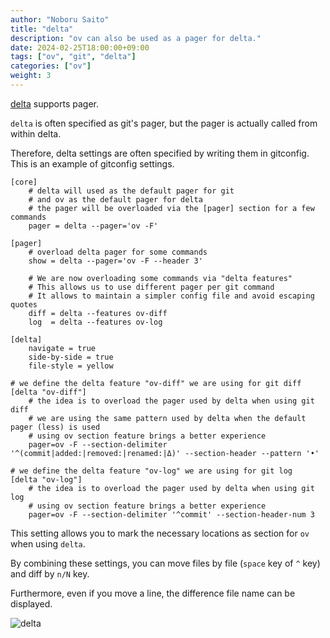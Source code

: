 ```yaml
---
author: "Noboru Saito"
title: "delta"
description: "ov can also be used as a pager for delta."
date: 2024-02-25T18:00:00+09:00
tags: ["ov", "git", "delta"]
categories: ["ov"]
weight: 3
---
```


[delta](https://github.com/dandavison/delta) supports pager.

`delta` is often specified as git's pager, but the pager is actually called from within delta.

Therefore, delta settings are often specified by writing them in gitconfig.
This is an example of gitconfig settings.

```gitconfig
[core]
    # delta will used as the default pager for git
    # and ov as the default pager for delta
    # the pager will be overloaded via the [pager] section for a few commands
    pager = delta --pager='ov -F'

[pager]
    # overload delta pager for some commands
    show = delta --pager='ov -F --header 3'

    # We are now overloading some commands via "delta features"
    # This allows us to use different pager per git command
    # It allows to maintain a simpler config file and avoid escaping quotes
    diff = delta --features ov-diff
    log  = delta --features ov-log

[delta]
    navigate = true
    side-by-side = true
    file-style = yellow

# we define the delta feature "ov-diff" we are using for git diff
[delta "ov-diff"]
    # the idea is to overload the pager used by delta when using git diff
    # we are using the same pattern used by delta when the default pager (less) is used
    # using ov section feature brings a better experience
    pager=ov -F --section-delimiter '^(commit|added:|removed:|renamed:|Δ)' --section-header --pattern '•'

# we define the delta feature "ov-log" we are using for git log
[delta "ov-log"]
    # the idea is to overload the pager used by delta when using git log
    # using ov section feature brings a better experience
    pager=ov -F --section-delimiter '^commit' --section-header-num 3
```

This setting allows you to mark the necessary locations as section for `ov` when using `delta`.

By combining these settings, you can move files by file (`space` key of `^` key) and diff by `n/N` key.

Furthermore, even if you move a line, the difference file name can be displayed.

![delta](/ov/ov-delta-01.gif)
